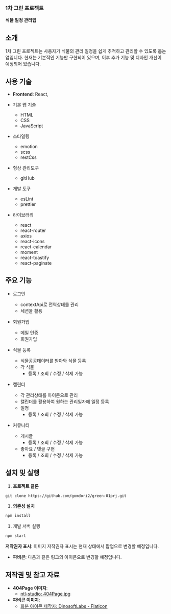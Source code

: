 ### 1차 그린 프로젝트

**식물 일정 관리앱**

## 소개

1차 그린 프로젝트는 사용자가 식물의 관리 일정을 쉽게 추적하고 관리할 수 있도록 돕는 앱입니다. 현재는 기본적인 기능만 구현되어 있으며, 이후 추가 기능 및 디자인 개선이 예정되어 있습니다.

## 사용 기술

- **Frontend**: React,
- 기본 웹 기술
  - HTML
  - CSS
  - JavaScript
- 스타일링

  - emotion
  - scss
  - restCss

- 형상 관리도구

  - gitHub

- 개발 도구

  - esLint
  - prettier

- 라이브러리
  - react
  - react-router
  - axios
  - react-icons
  - react-calendar
  - moment
  - react-toastify
  - react-paginate

## 주요 기능

- 로그인
  - contextApi로 전역상태를 관리
  - 세션을 활용
- 회원가입

  - 메일 인증
  - 회원가입

- 식물 등록
  - 식물공공데이터를 받아와 식물 등록
  - 각 식물
    - 등록 / 조회 / 수정 / 삭제 가능
- 캘린더

  - 각 관리상태를 아이콘으로 관리
  - 캘린더를 활용하여 원하는 관리일자에 일정 등록
  - 일정
    - 등록 / 조회 / 수정 / 삭제 가능

- 커뮤니티
  - 게시글
    - 등록 / 조회 / 수정 / 삭제 가능
  - 좋아요 / 댓글 구현
    - 등록 / 조회 / 수정 / 삭제 가능

## 설치 및 실행

1. **프로젝트 클론**

```txt
git clone https://github.com/gomdori2/green-01prj.git
```

1. **의존성 설치**

```txt
npm install
```

1. 개발 서버 실행

```txt
npm start
```

**저작권자 표시**: 이미지 저작권자 표시는 현재 상태에서 팝업으로 변경할 예정입니다.

- **파비콘**: 다음과 같은 링크의 아이콘으로 변경할 예정입니다.

## 저작권 및 참고 자료

- **404Page 이미지**:
  - <a href="https://kr.freepik.com/author/ntl-studio">ntl-studio: 404Page.jpg</a>
- **파비콘 이미지**:
  - <a href="https://www.flaticon.com/kr/free-icons/" title="화분 아이콘">화분 아이콘 제작자: DinosoftLabs - Flaticon</a>
